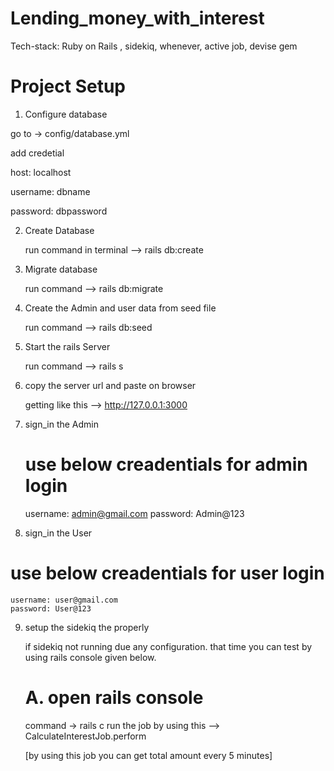 # Lending_money_with_interest
Tech-stack: Ruby on Rails , sidekiq, whenever, active job, devise gem

# Project Setup 

1. Configure database 

  go to -> config/database.yml
  
   add credetial
   
   host: localhost

   username: dbname
   
   password: dbpassword
   
2. Create Database 

   run command in terminal --> rails db:create
   
3. Migrate database 

   run command --> rails db:migrate

4. Create the Admin and user data from seed file

   run command --> rails db:seed

5. Start the rails Server 

   run command --> rails s 

6. copy the server url and paste on browser

   getting like this -->  http://127.0.0.1:3000

7. sign_in the Admin

   # use below creadentials for admin login

   username: admin@gmail.com
   password: Admin@123

9. sign_in the User

  # use below creadentials for user login

    username: user@gmail.com
    password: User@123

9. setup the sidekiq the properly 

    if sidekiq not running due any configuration. that time you can test by using rails console given below.

    # A. open rails console 

     command -> rails c 
     run the job by using this -->  CalculateInterestJob.perform   

     [by using this job you can get total amount every 5 minutes]




